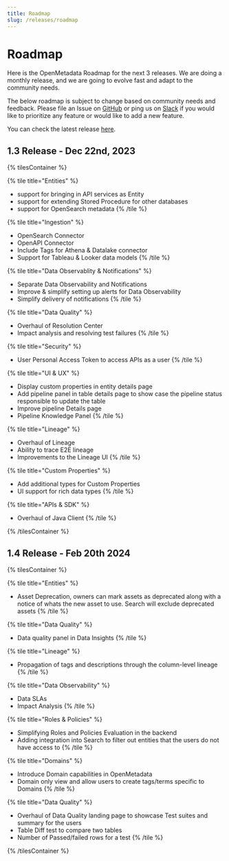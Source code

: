 ```yaml
---
title: Roadmap
slug: /releases/roadmap
---
```


# Roadmap

Here is the OpenMetadata Roadmap for the next 3 releases. We are doing a monthly release, and we are going to evolve fast
and adapt to the community needs.

The below roadmap is subject to change based on community needs and feedback. Please file an Issue on [GitHub](https://github.com/open-metadata/OpenMetadata/issues) 
or ping us on [Slack](https://slack.open-metadata.org/) if you would like to prioritize any feature or would like to add a new feature.

You can check the latest release [here](/releases/all-releases).


## 1.3 Release - Dec 22nd, 2023

{% tilesContainer %}

{% tile title="Entities" %}
- support for bringing in API services as Entity
- support for extending Stored Procedure for other databases
- support for OpenSearch metadata 
{% /tile %}

{% tile title="Ingestion" %}
- OpenSearch Connector
- OpenAPI Connector
- Include Tags for Athena & Datalake connector
- Support for Tableau & Looker data models
{% /tile %}

{% tile title="Data Observablity & Notifications" %}
- Separate Data Observability and Notifications
- Improve & simplify setting up alerts for Data Observability
- Simplify delivery of notifications
{% /tile %}

{% tile title="Data Quality" %}
- Overhaul of Resolution Center
- Impact analysis and resolving test failures 
{% /tile %}

{% tile title="Security" %}
- User Personal Access Token to access APIs as a user
{% /tile %}

{% tile title="UI & UX" %}
- Display custom properties in entity details page
- Add pipeline panel in table details page to show case the pipeline status responsible to update the table
- Improve pipeline Details page
- Pipeline Knowledge Panel
{% /tile %}

{% tile title="Lineage" %}
- Overhaul of Lineage 
- Ability to trace E2E lineage
- Improvements to the Lineage UI
{% /tile %}

{% tile title="Custom Properties" %}
- Add additional types for Custom Properties
- UI support for rich data types
{% /tile %}


{% tile title="APIs & SDK" %}
- Overhaul of Java Client
{% /tile %}

{% /tilesContainer %}


## 1.4 Release - Feb 20th 2024

{% tilesContainer %}

{% tile title="Entities" %}
- Asset Deprecation, owners can mark assets as deprecated along with a notice of whats the new asset to use. Search will exclude deprecated assets
{% /tile %}

{% tile title="Data Quality" %}
- Data quality panel in Data Insights
{% /tile %}

{% tile title="Lineage" %}
- Propagation of tags and descriptions through the column-level lineage
{% /tile %}

{% tile title="Data Observability" %}
- Data SLAs
- Impact Analysis
{% /tile %}

{% tile title="Roles & Policies" %}
- Simplifying Roles and Policies Evaluation in the backend
- Adding integration into Search to filter out entities that the users do not have access to
{% /tile %}

{% tile title="Domains" %}
- Introduce Domain capabilities in OpenMetadata
- Domain only view and allow users to create tags/terms specific to Domains
{% /tile %}


{% tile title="Data Quality" %}
- Overhaul of Data Quality landing page to showcase Test suites and summary for the users
- Table Diff test to compare two tables
- Number of Passed/failed rows for a test 
{% /tile %}


{% /tilesContainer %}
